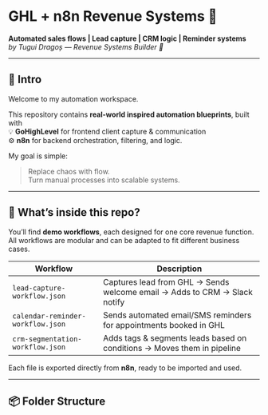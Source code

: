 # GHL + n8n Revenue Systems 🚀  
**Automated sales flows | Lead capture | CRM logic | Reminder systems**  
_by Tugui Dragoș — Revenue Systems Builder 🛞_

---

## 👋 Intro

Welcome to my automation workspace.

This repository contains **real-world inspired automation blueprints**, built with  
💡 **GoHighLevel** for frontend client capture & communication  
⚙️ **n8n** for backend orchestration, filtering, and logic.

My goal is simple:  
> Replace chaos with flow.  
> Turn manual processes into scalable systems.

---

## 🔧 What’s inside this repo?

You’ll find **demo workflows**, each designed for one core revenue function.  
All workflows are modular and can be adapted to fit different business cases.

| Workflow | Description |
|----------|-------------|
| `lead-capture-workflow.json` | Captures lead from GHL → Sends welcome email → Adds to CRM → Slack notify |
| `calendar-reminder-workflow.json` | Sends automated email/SMS reminders for appointments booked in GHL |
| `crm-segmentation-workflow.json` | Adds tags & segments leads based on conditions → Moves them in pipeline |

Each file is exported directly from **n8n**, ready to be imported and used.

---

## 📦 Folder Structure
